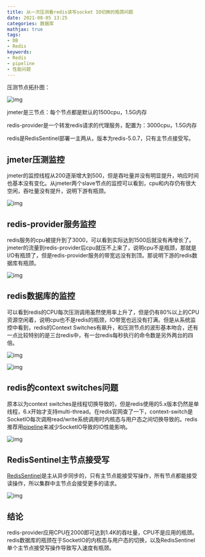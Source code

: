 ```yaml
---
title: 从一次压测看redis读写socket IO切换的瓶颈问题
date: 2021-08-05 13:25
categories: 数据库
mathjax: true
tags: 
- DB
- Redis
keywords:
- Redis
- pipeline
- 性能问题
---
```


压测节点拓扑图：



![img](https://pic3.zhimg.com/80/v2-b7bbc1cddec470590a8a3d14b29e1906_1440w.jpg)

jmeter是三节点：每个节点都是默认的1500cpu，1.5G内存

redis-provider是一个转发redis请求的代理服务，配置为：3000cpu，1.5G内存

redis是RedisSentinel部署一主两从，版本为redis-5.0.7，只有主节点接受写。

## jmeter压测监控

jmeter的监控线程从200逐渐增大到500，但是吞吐量并没有明显提升，响应时间也基本没有变化。从jmeter两个slave节点的监控可以看到，cpu和内存仍有很大空闲，吞吐量没有提升，说明下游有瓶颈。

![img](https://pic3.zhimg.com/80/v2-157389d4f722a88249a8042577bc9f56_1440w.jpg)



## redis-provider服务监控

redis服务的cpu被提升到了3000，可以看到实际达到1500后就没有再增长了。jmeter的流量到redis-provider后cpu就压不上来了，说明cpu不是瓶颈，那就是I/O有瓶颈了，但是redis-provider服务的带宽远没有到顶。那说明下游的redis数据库有瓶颈。

![img](https://pic1.zhimg.com/80/v2-79667bc86f6ee9dd1a566a42b5343a70_1440w.jpg)



## redis数据库的监控

可以看到redis的CPU每次压测调用虽然使用率上升了，但是仍有80%以上的CPU资源空闲着，说明cpu也不是redis的瓶颈，IO带宽也远没有打满。但是从系统监控中看到，redis的Context Switches有飙升，和压测节点的波形基本吻合，还有一点比较特别的是三台redis中，有一台redis每秒执行的命令数是另外两台的四倍。

![img](https://pic2.zhimg.com/80/v2-a1f4e793686cb08c4ff4d2f0b22dd571_1440w.jpg)





![img](https://pic4.zhimg.com/80/v2-e1eb693fc1a03449118a86760dcb1797_1440w.jpg)



## redis的context switches问题

原本以为context switches是线程切换导致的，但是redis使用的5.x版本仍然是单线程，6.x开始才支持multi-thread。在redis官网查了一下，context-switch是SocketIO每次调用read/write系统调用时内核态与用户态之间切换导致的。redis推荐用[pipeline](https://link.zhihu.com/?target=https%3A//redis.io/topics/pipelining)来减少SocketIO导致的IO性能影响。



![img](https://pic3.zhimg.com/80/v2-3338790a68d1100714aba102e6637c5e_1440w.jpg)



## RedisSentinel主节点接受写

[RedisSentinel](https://link.zhihu.com/?target=https%3A//redis.io/topics/sentinel)是主从异步同步的，只有主节点能接受写操作，所有节点都能接受读操作，所以集群中主节点会接受更多的请求。

![img](https://pic2.zhimg.com/80/v2-cbaa6fdff836e06b9baee9f34f4131ad_1440w.jpg)



## 结论

redis-provider应用CPU在2000即可达到1.4K的吞吐量，CPU不是应用的瓶颈。redis数据库的瓶颈在于SocketIO的内核态与用户态的切换，以及RedisSentinel单个主节点接受写操作导致写入速度有瓶颈。
